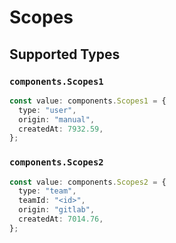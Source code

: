 # Scopes


## Supported Types

### `components.Scopes1`

```typescript
const value: components.Scopes1 = {
  type: "user",
  origin: "manual",
  createdAt: 7932.59,
};
```

### `components.Scopes2`

```typescript
const value: components.Scopes2 = {
  type: "team",
  teamId: "<id>",
  origin: "gitlab",
  createdAt: 7014.76,
};
```

